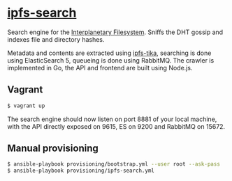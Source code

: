 # [ipfs-search](http://ipfs-search.com)
Search engine for the [Interplanetary Filesystem](https://ipfs.io). Sniffs the DHT gossip and indexes file and directory hashes.

Metadata and contents are extracted using [ipfs-tika](https://github.com/dokterbob/ipfs-tika), searching is done using ElasticSearch 5, queueing is done using RabbitMQ. The crawler is implemented in Go, the API and frontend are built using Node.js.

## Vagrant
```bash
$ vagrant up
```
The search engine should now listen on port 8881 of your local machine, with the API directly exposed on 9615, ES on 9200 and RabbitMQ on 15672.

## Manual provisioning
```bash
$ ansible-playbook provisioning/bootstrap.yml --user root --ask-pass
$ ansible-playbook provisioning/ipfs-search.yml
```
